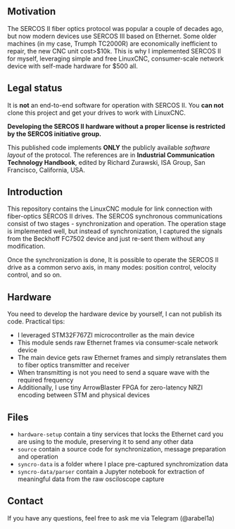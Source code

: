 ## Motivation
The SERCOS II fiber optics protocol was popular a couple of decades ago, but now modern devices use SERCOS III based on Ethernet. Some older machines (in my case, Trumph TC2000R) are economically inefficient to repair, the new CNC unit cost>$10k. This is why I implemented SERCOS II for myself, leveraging simple and free LinuxCNC, consumer-scale network device with self-made hardware for $500 all.

## Legal status
It is **not** an end-to-end software for operation with SERCOS II. You **can not** clone this project and get your drives to work with LinuxCNC. 

**Developing the SERCOS II hardware without a proper license is restricted by the SERCOS initiative group.**

This published code implements **ONLY** the publicly available *software layout* of the protocol. The references are in **Industrial Communication Technology Handbook**, edited by Richard Zurawski, ISA Group, San Francisco, California, USA.

## Introduction
This repository contains the LinuxCNC module for link connection with fiber-optics SERCOS II drives. The SERCOS synchronous communications consist of two stages - synchronization and operation. The operation stage is implemented well, but instead of synchronization, I captured the signals from the Beckhoff FC7502 device and just re-sent them without any modification.

Once the synchronization is done, It is possible to operate the SERCOS II drive as a common servo axis, in many modes: position control, velocity control, and so on.

## Hardware
You need to develop the hardware device by yourself, I can not publish its code. 
Practical tips:
* I leveraged STM32F767ZI microcontroller as the main device
* This module sends raw Ethernet frames via consumer-scale network device
* The main device gets raw Ethernet frames and simply retranslates them to fiber optics transmitter and receiver
* When transmitting is not you need to send a square wave with the required frequency
* Additionally, I use tiny ArrowBlaster FPGA for zero-latency NRZI encoding between STM and physical devices

## Files
* `hardware-setup` contain a tiny services that locks the Ethernet card you are using to the module, preserving it to send any other data
* `source`  contain a source code for synchronization, message preparation and operation
* `syncro-data` is a folder where I place pre-captured synchromization data
* `syncro-data/parser` contain a Jupyter notebook for extraction of meaningful data from the raw osciloscope capture

## Contact
If you have any questions, feel free to ask me via Telegram (@arabel1a)
